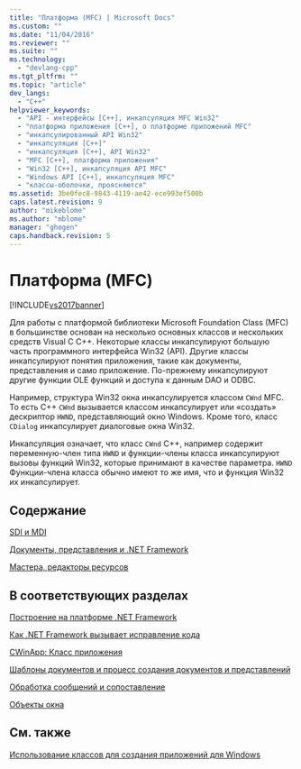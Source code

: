 ```yaml
---
title: "Платформа (MFC) | Microsoft Docs"
ms.custom: ""
ms.date: "11/04/2016"
ms.reviewer: ""
ms.suite: ""
ms.technology: 
  - "devlang-cpp"
ms.tgt_pltfrm: ""
ms.topic: "article"
dev_langs: 
  - "C++"
helpviewer_keywords: 
  - "API - интерфейсы [C++], инкапсуляция MFC Win32"
  - "платформа приложения [C++], о платформе приложений MFC"
  - "инкапсулированный API Win32"
  - "инкапсуляция [C++]"
  - "инкапсуляция [C++], API Win32"
  - "MFC [C++], платформа приложения"
  - "Win32 [C++], инкапсуляция API MFC"
  - "Windows API [C++], инкапсуляция MFC"
  - "классы-оболочки, проясняются"
ms.assetid: 3be0fec8-9843-4119-ae42-ece993ef500b
caps.latest.revision: 9
author: "mikeblome"
ms.author: "mblome"
manager: "ghogen"
caps.handback.revision: 5
---
```

# Платформа (MFC)
[!INCLUDE[vs2017banner](../assembler/inline/includes/vs2017banner.md)]

Для работы с платформой библиотеки Microsoft Foundation Class \(MFC\) в большинстве основан на несколько основных классов и нескольких средств Visual C C\+\+.  Некоторые классы инкапсулируют большую часть программного интерфейса Win32 \(API\).  Другие классы инкапсулируют понятия приложения, такие как документы, представления и само приложение.  По\-прежнему инкапсулируют другие функции OLE функций и доступа к данным DAO и ODBC.  
  
 Например, структура Win32 окна инкапсулируется классом `CWnd` MFC.  То есть C\+\+ `CWnd` вызывается классом инкапсулирует или «создать» дескриптор `HWND`, представляющий окно Windows.  Кроме того, класс `CDialog` инкапсулирует диалоговые окна Win32.  
  
 Инкапсуляция означает, что класс `CWnd` C\+\+, например содержит переменную\-член типа `HWND` и функции\-члены класса инкапсулируют вызовы функций Win32, которые принимают в качестве параметра. `HWND` Функции\-члена класса обычно имеют то же имя, что и функция Win32 их инкапсулирует.  
  
## Содержание  
 [SDI и MDI](../mfc/sdi-and-mdi.md)  
  
 [Документы, представления и .NET Framework](../mfc/documents-views-and-the-framework.md)  
  
 [Мастера, редакторы ресурсов](../Topic/Wizards%20and%20the%20Resource%20Editors.md)  
  
## В соответствующих разделах  
 [Построение на платформе .NET Framework](../mfc/building-on-the-framework.md)  
  
 [Как .NET Framework вызывает исправление кода](../mfc/how-the-framework-calls-your-code.md)  
  
 [CWinApp: Класс приложения](../Topic/CWinApp:%20The%20Application%20Class.md)  
  
 [Шаблоны документов и процесс создания документов и представлений](../mfc/document-templates-and-the-document-view-creation-process.md)  
  
 [Обработка сообщений и сопоставление](../mfc/message-handling-and-mapping.md)  
  
 [Объекты окна](../mfc/window-objects.md)  
  
## См. также  
 [Использование классов для создания приложений для Windows](../Topic/Using%20the%20Classes%20to%20Write%20Applications%20for%20Windows.md)